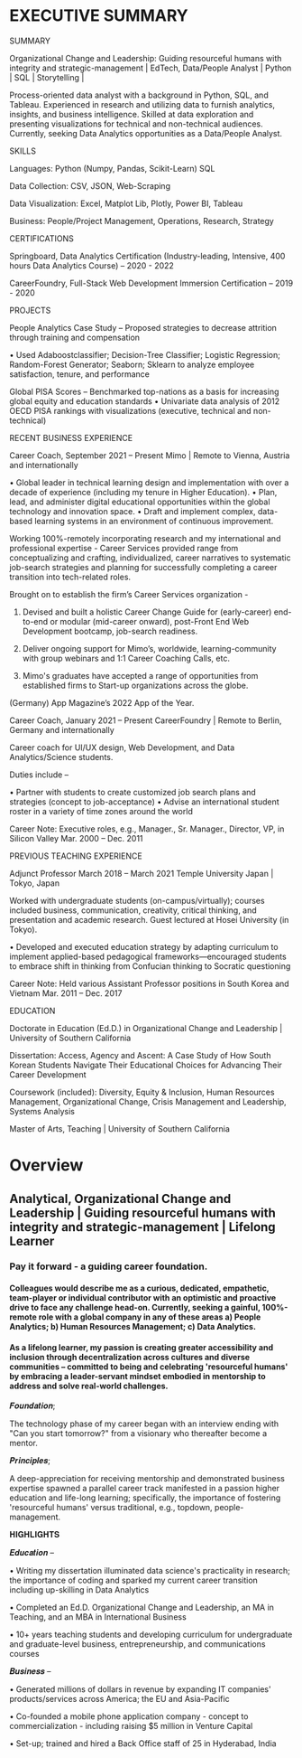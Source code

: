 # EXECUTIVE SUMMARY 

SUMMARY

Organizational Change and Leadership: Guiding resourceful humans with integrity and strategic-management | EdTech, Data/People Analyst | Python | SQL | Storytelling |

Process-oriented data analyst with a background in Python, SQL, and Tableau. Experienced in research and utilizing data to furnish analytics, insights, and business intelligence. Skilled at data exploration and presenting visualizations for technical and non-technical audiences. Currently, seeking Data Analytics opportunities as a Data/People Analyst.

SKILLS

Languages: Python (Numpy, Pandas, Scikit-Learn) SQL

Data Collection: CSV, JSON, Web-Scraping 

Data Visualization: Excel, Matplot Lib, Plotly, Power BI, Tableau 

Business: People/Project Management, Operations, Research, Strategy 

CERTIFICATIONS

Springboard, Data Analytics Certification (Industry-leading, Intensive, 400 hours Data Analytics Course) – 2020 - 2022 

CareerFoundry, Full-Stack Web Development Immersion Certification – 2019 - 2020 

PROJECTS 

People Analytics Case Study – Proposed strategies to decrease attrition through training and compensation 

•	Used Adaboostclassifier; Decision-Tree Classifier; Logistic Regression; Random-Forest Generator; Seaborn; Sklearn to analyze employee satisfaction, tenure, and performance 

Global PISA Scores – Benchmarked top-nations as a basis for increasing global equity and education standards 
•	Univariate data analysis of 2012 OECD PISA rankings with visualizations (executive, technical and non-technical)

RECENT BUSINESS EXPERIENCE

Career Coach, September 2021 – Present
Mimo | Remote to Vienna, Austria and internationally

• Global leader in technical learning design and implementation with over a decade of experience (including my tenure in Higher Education).
• Plan, lead, and administer digital educational opportunities within the global technology and innovation space.
• Draft and implement complex, data-based learning systems in an environment of continuous improvement.

Working 100%-remotely incorporating research and my international and professional expertise - Career Services provided range from conceptualizing and crafting, individualized, career narratives to systematic job-search strategies and planning for successfully completing a career transition into tech-related roles.

Brought on to establish the firm’s Career Services organization -

1. Devised and built a holistic Career Change Guide for (early-career) end-to-end or modular (mid-career onward), post-Front End Web Development bootcamp, job-search readiness.

2. Deliver ongoing support for Mimo’s, worldwide, learning-community with group webinars and 1:1 Career Coaching Calls, etc.

3. Mimo's graduates have accepted a range of opportunities from established firms to Start-up organizations across the globe.

(Germany) App Magazine’s 2022 App of the Year.

Career Coach, January 2021 – Present
CareerFoundry | Remote to Berlin, Germany and internationally

Career coach for UI/UX design, Web Development, and Data Analytics/Science students. 

Duties include – 

•	Partner with students to create customized job search plans and strategies (concept to job-acceptance) 
•	Advise an international student roster in a variety of time zones around the world

Career Note: Executive roles, e.g., Manager., Sr. Manager., Director, VP, in Silicon Valley Mar. 2000 – Dec. 2011

PREVIOUS TEACHING EXPERIENCE

Adjunct Professor	March 2018 – March 2021
Temple University Japan | Tokyo, Japan

Worked with undergraduate students (on-campus/virtually); courses included business, communication, creativity, critical thinking, and presentation and academic research. Guest lectured at Hosei University (in Tokyo).

•	Developed and executed education strategy by adapting curriculum to implement applied-based pedagogical frameworks—encouraged students to embrace shift in thinking from Confucian thinking to Socratic questioning

Career Note: Held various Assistant Professor positions in South Korea and Vietnam	Mar. 2011 – Dec. 2017

EDUCATION

Doctorate in Education (Ed.D.) in Organizational Change and Leadership | University of Southern California

Dissertation: Access, Agency and Ascent: A Case Study of How South Korean Students Navigate Their Educational Choices for Advancing Their Career Development 

Coursework (included): Diversity, Equity & Inclusion, Human Resources Management, Organizational Change, Crisis Management and Leadership, Systems Analysis

Master of Arts, Teaching | University of Southern California

# Overview 

## Analytical, Organizational Change and Leadership | Guiding resourceful humans with integrity and strategic-management | Lifelong Learner

### Pay it forward - a guiding career foundation.

#### Colleagues would describe me as a curious, dedicated, empathetic, team-player or individual contributor with an optimistic and proactive drive to face any challenge head-on. Currently, seeking a gainful, 100%-remote role with a global company in any of these areas a) People Analytics; b) Human Resources Management; c) Data Analytics.

#### As a lifelong learner, my passion is creating greater accessibility and inclusion through decentralization across cultures and diverse communities – committed to being and celebrating 'resourceful humans' by embracing a leader-servant mindset embodied in mentorship to address and solve real-world challenges.

𝑭𝒐𝒖𝒏𝒅𝒂𝒕𝒊𝒐𝒏; 

The technology phase of my career began with an interview ending with "Can you start tomorrow?" from a visionary who thereafter become a mentor. 

𝑷𝒓𝒊𝒏𝒄𝒊𝒑𝒍𝒆𝒔; 

A deep-appreciation for receiving mentorship and demonstrated business expertise spawned a parallel career track manifested in a passion higher education and life-long learning; specifically, the importance of fostering 'resourceful humans' versus traditional, e.g., topdown, people-management.

𝐇𝐈𝐆𝐇𝐋𝐈𝐆𝐇𝐓𝐒

𝑬𝒅𝒖𝒄𝒂𝒕𝒊𝒐𝒏 –

 • Writing my dissertation illuminated data science's practicality in research; the importance of coding and sparked my current career transition including up-skilling in Data Analytics

 • Completed an Ed.D. Organizational Change and Leadership, an MA in Teaching, and an MBA in International Business

 • 10+ years teaching students and developing curriculum for undergraduate and graduate-level business, entrepreneurship, and communications courses

𝑩𝒖𝒔𝒊𝒏𝒆𝒔𝒔 –

 • Generated millions of dollars in revenue by expanding IT companies' products/services across America; the EU and Asia-Pacific

 • Co-founded a mobile phone application company - concept to commercialization - including raising $5 million in Venture Capital

 • Set-up; trained and hired a Back Office staff of 25 in Hyderabad, India



<!-- Here are some ideas to get you started:

- 🔭 I’m currently working on ...
- 🌱 I’m currently learning ...
- 👯 I’m looking to collaborate on ...
- 🤔 I’m looking for help with ...
- 💬 Ask me about ...
- 📫 How to reach me: ...
- 😄 Pronouns: ...
- ⚡ Fun fact: ...

### Hi there 👋

This is a work-in-progress draft which is currently being crafted -->

<!--
**rajeski/rajeski** is a ✨ _special_ ✨ repository because its `README.md` (this file) appears on your GitHub profile.
-->

